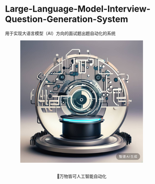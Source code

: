 # Large-Language-Model-Interview-Question-Generation-System
用于实现大语言模型（AI）方向的面试题出题自动化的系统

<div align="center">
<img src=assets/Large-Language-Model-Interview-Question-Generation-System.jpg width="80%"/>
</div>
<br>
<p align="center">
    🙌万物皆可人工智能自动化</a>
</p>